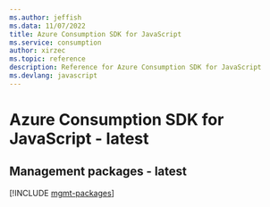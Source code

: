 ```yaml
---
ms.author: jeffish
ms.data: 11/07/2022
title: Azure Consumption SDK for JavaScript
ms.service: consumption
author: xirzec
ms.topic: reference
description: Reference for Azure Consumption SDK for JavaScript
ms.devlang: javascript
---
```

# Azure Consumption SDK for JavaScript - latest

## Management packages - latest
[!INCLUDE [mgmt-packages](consumption-mgmt-index.md)]